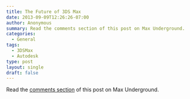 ```yaml
---
title: The Future of 3DS Max
date: 2013-09-09T12:26:26-07:00
author: Anonymous
summary: Read the comments section of this post on Max Underground.
categories:
  - General
tags:
  - 3DSMax
  - Autodesk
type: post
layout: single
draft: false
---
```


Read the [comments section](http://www.maxunderground.com/archives/19385_autodesk_siggraph_event_news___including_future_of_naiad.html) of this post on Max Underground.
